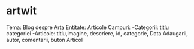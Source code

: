 # artwit

Tema: Blog despre Arta
  Entitate: Articole
Campuri:
  -Categorii: titlu categoriei
  -Articole: titlu,imagine, descriere, id, categorie, Data Adaugarii, autor, comentarii, buton Articol
